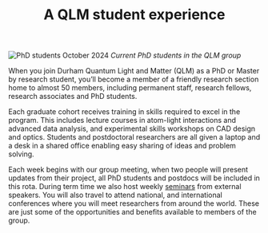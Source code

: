 ﻿---
layout: page
title: A QLM student experience
---

<img src="{{ site.url }}{{ site.baseurl }}/join/img/PhDsOct25.jpg" alt="PhD students October 2024" align = "centre"
  />
 _Current PhD students in the QLM group_<br>


When you join Durham Quantum Light and Matter (QLM) as a PhD or Master by research student, you’ll become a member of a friendly research section home to almost 50 members, 
including permanent staff, research fellows, research associates and PhD students. <br>

Each graduate cohort receives training in skills required to excel in the program. This includes lecture courses in atom-light interactions and advanced data analysis, 
and experimental skills workshops on CAD design and optics. Students and postdoctoral researchers are all given a laptop and a desk in a shared office enabling easy sharing of ideas and problem solving. <br>

Each week begins with our group meeting, when two people will present updates from their project, all PhD students and postdocs will be included in this rota. During term time we also host weekly <a href="https://durham-qlm.uk/seminars/">seminars</a> from 
external speakers. You will also travel to attend  national, and international conferences where you will meet researchers from around the world. These are just some of the 
opportunities and benefits available to members of the group. <br>



